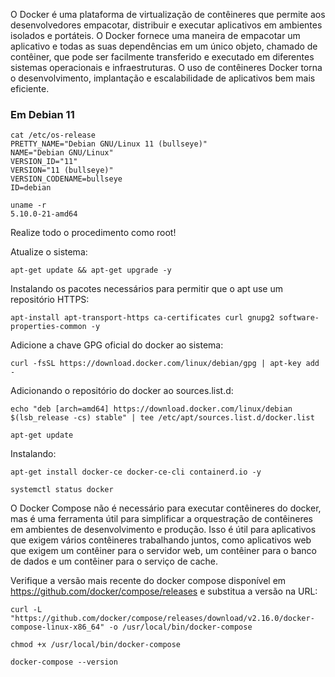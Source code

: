 O Docker é uma plataforma de virtualização de contêineres que permite aos desenvolvedores empacotar, distribuir e executar aplicativos em ambientes isolados e portáteis. O Docker fornece uma maneira de empacotar um aplicativo e todas as suas dependências em um único objeto, chamado de contêiner, que pode ser facilmente transferido e executado em diferentes sistemas operacionais e infraestruturas. O uso de contêineres Docker torna o desenvolvimento, implantação e escalabilidade de aplicativos bem mais eficiente.

### Em Debian 11

    cat /etc/os-release
    PRETTY_NAME="Debian GNU/Linux 11 (bullseye)"
    NAME="Debian GNU/Linux"
    VERSION_ID="11"
    VERSION="11 (bullseye)"
    VERSION_CODENAME=bullseye
    ID=debian

    uname -r
    5.10.0-21-amd64

Realize todo o procedimento como root!

Atualize o sistema:

    apt-get update && apt-get upgrade -y

Instalando os pacotes necessários para permitir que o apt use um repositório HTTPS:

    apt-install apt-transport-https ca-certificates curl gnupg2 software-properties-common -y

Adicione a chave GPG oficial do docker ao sistema:

    curl -fsSL https://download.docker.com/linux/debian/gpg | apt-key add -

Adicionando o repositório do docker ao sources.list.d:

    echo "deb [arch=amd64] https://download.docker.com/linux/debian $(lsb_release -cs) stable" | tee /etc/apt/sources.list.d/docker.list

    apt-get update

Instalando:

    apt-get install docker-ce docker-ce-cli containerd.io -y

    systemctl status docker

O Docker Compose não é necessário para executar contêineres do docker, mas é uma ferramenta útil para simplificar a orquestração de contêineres em ambientes de desenvolvimento e produção. Isso é útil para aplicativos que exigem vários contêineres trabalhando juntos, como aplicativos web que exigem um contêiner para o servidor web, um contêiner para o banco de dados e um contêiner para o serviço de cache.

Verifique a versão mais recente do docker compose disponível em https://github.com/docker/compose/releases e substitua a versão na URL:

    curl -L "https://github.com/docker/compose/releases/download/v2.16.0/docker-compose-linux-x86_64" -o /usr/local/bin/docker-compose

    chmod +x /usr/local/bin/docker-compose

    docker-compose --version
